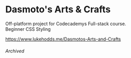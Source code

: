 # Dasmoto's Arts & Crafts
Off-platform project for Codecademys Full-stack course.<br>
Beginner CSS Styling

https://www.lukehodds.me/Dasmotos-Arts-and-Crafts

###### Archived
